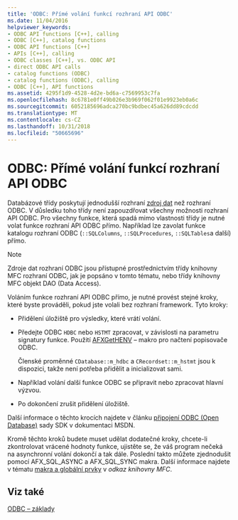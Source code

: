 ```yaml
---
title: 'ODBC: Přímé volání funkcí rozhraní API ODBC'
ms.date: 11/04/2016
helpviewer_keywords:
- ODBC API functions [C++], calling
- ODBC [C++], catalog functions
- ODBC API functions [C++]
- APIs [C++], calling
- ODBC classes [C++], vs. ODBC API
- direct ODBC API calls
- catalog functions (ODBC)
- catalog functions (ODBC), calling
- ODBC [C++], API functions
ms.assetid: 4295f1d9-4528-4d2e-bd6a-c7569953c7fa
ms.openlocfilehash: 8c6781e0ff49b026e3b969f062f01e9923eb0a6c
ms.sourcegitcommit: 6052185696adca270bc9bdbec45a626dd89cdcdd
ms.translationtype: MT
ms.contentlocale: cs-CZ
ms.lasthandoff: 10/31/2018
ms.locfileid: "50665696"
---
```

# <a name="odbc-calling-odbc-api-functions-directly"></a>ODBC: Přímé volání funkcí rozhraní API ODBC

Databázové třídy poskytují jednodušší rozhraní [zdroj dat](../../data/odbc/data-source-odbc.md) než rozhraní ODBC. V důsledku toho třídy není zapouzdřovat všechny možnosti rozhraní API ODBC. Pro všechny funkce, která spadá mimo vlastnosti třídy je nutné volat funkce rozhraní API ODBC přímo. Například lze zavolat funkce katalogu rozhraní ODBC (`::SQLColumns`, `::SQLProcedures`, `::SQLTables`a další) přímo.

> [!NOTE]
>  Zdroje dat rozhraní ODBC jsou přístupné prostřednictvím třídy knihovny MFC rozhraní ODBC, jak je popsáno v tomto tématu, nebo třídy knihovny MFC objekt DAO (Data Access).

Voláním funkce rozhraní API ODBC přímo, je nutné provést stejné kroky, které byste prováděli, pokud jste volali bez rozhraní framework. Tyto kroky:

- Přidělení úložiště pro výsledky, které vrátí volání.

- Předejte ODBC `HDBC` nebo `HSTMT` zpracovat, v závislosti na parametru signatury funkce. Použití [AFXGetHENV](../../mfc/reference/database-macros-and-globals.md#afxgethenv) – makro pro načtení popisovače ODBC.

   Členské proměnné `CDatabase::m_hdbc` a `CRecordset::m_hstmt` jsou k dispozici, takže není potřeba přidělit a inicializovat sami.

- Například volání další funkce ODBC se připravit nebo zpracovat hlavní výzvou.

- Po dokončení zrušit přidělení úložiště.

Další informace o těchto krocích najdete v článku [připojení ODBC (Open Database)](/previous-versions/windows/desktop/ms710252) sady SDK v dokumentaci MSDN.

Kromě těchto kroků budete muset udělat dodatečné kroky, chcete-li zkontrolovat vrácené hodnoty funkce, ujistěte se, že váš program nečeká na asynchronní volání dokončí a tak dále. Poslední takto můžete zjednodušit pomocí AFX_SQL_ASYNC a AFX_SQL_SYNC makra. Další informace najdete v tématu [makra a globální prvky](../../mfc/reference/mfc-macros-and-globals.md) v *odkaz knihovny MFC*.

## <a name="see-also"></a>Viz také

[ODBC – základy](../../data/odbc/odbc-basics.md)
